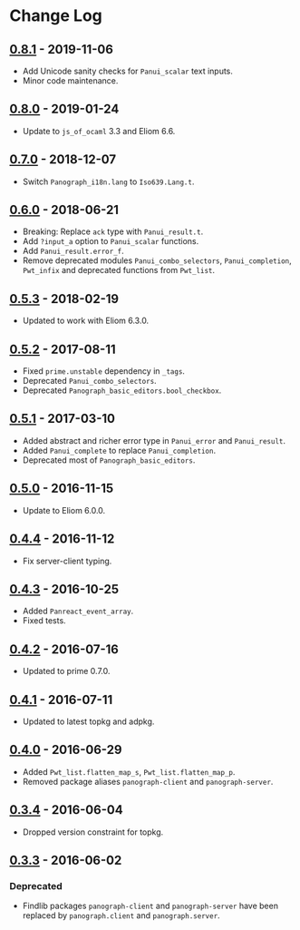 # Change Log

## [0.8.1] - 2019-11-06

- Add Unicode sanity checks for `Panui_scalar` text inputs.
- Minor code maintenance.

## [0.8.0] - 2019-01-24

- Update to `js_of_ocaml` 3.3 and Eliom 6.6.

## [0.7.0] - 2018-12-07

- Switch `Panograph_i18n.lang` to `Iso639.Lang.t`.

## [0.6.0] - 2018-06-21

- Breaking: Replace `ack` type with `Panui_result.t`.
- Add `?input_a` option to `Panui_scalar` functions.
- Add `Panui_result.error_f`.
- Remove deprecated modules `Panui_combo_selectors`, `Panui_completion`,
  `Pwt_infix` and deprecated functions from `Pwt_list`.

## [0.5.3] - 2018-02-19

- Updated to work with Eliom 6.3.0.

## [0.5.2] - 2017-08-11

- Fixed `prime.unstable` dependency in `_tags`.
- Deprecated `Panui_combo_selectors`.
- Deprecated `Panograph_basic_editors.bool_checkbox`.

## [0.5.1] - 2017-03-10

- Added abstract and richer error type in `Panui_error` and `Panui_result`.
- Added `Panui_complete` to replace `Panui_completion`.
- Deprecated most of `Panograph_basic_editors`.

## [0.5.0] - 2016-11-15

- Update to Eliom 6.0.0.

## [0.4.4] - 2016-11-12

- Fix server-client typing.

## [0.4.3] - 2016-10-25

- Added `Panreact_event_array`.
- Fixed tests.

## [0.4.2] - 2016-07-16

- Updated to prime 0.7.0.

## [0.4.1] - 2016-07-11

- Updated to latest topkg and adpkg.

## [0.4.0] - 2016-06-29

- Added `Pwt_list.flatten_map_s`, `Pwt_list.flatten_map_p`.
- Removed package aliases `panograph-client` and `panograph-server`.

## [0.3.4] - 2016-06-04

- Dropped version constraint for topkg.

## [0.3.3] - 2016-06-02

### Deprecated
- Findlib packages `panograph-client` and `panograph-server` have been
  replaced by `panograph.client` and `panograph.server`.

[0.8.1]: https://github.com/paurkedal/panograph/compare/v0.8.0...v0.8.1
[0.8.0]: https://github.com/paurkedal/panograph/compare/v0.7.0...v0.8.0
[0.7.0]: https://github.com/paurkedal/panograph/compare/v0.6.0...v0.7.0
[0.6.0]: https://github.com/paurkedal/panograph/compare/0.5.3...v0.6.0
[0.5.3]: https://github.com/paurkedal/panograph/compare/0.5.2...0.5.3
[0.5.2]: https://github.com/paurkedal/panograph/compare/0.5.1...0.5.2
[0.5.1]: https://github.com/paurkedal/panograph/compare/0.5.0...0.5.1
[0.5.0]: https://github.com/paurkedal/panograph/compare/0.4.4...0.5.0
[0.4.4]: https://github.com/paurkedal/panograph/compare/0.4.3...0.4.4
[0.4.3]: https://github.com/paurkedal/panograph/compare/0.4.2...0.4.3
[0.4.2]: https://github.com/paurkedal/panograph/compare/0.4.1...0.4.2
[0.4.1]: https://github.com/paurkedal/panograph/compare/0.4.0...0.4.1
[0.4.0]: https://github.com/paurkedal/panograph/compare/0.3.4...0.4.0
[0.3.4]: https://github.com/paurkedal/panograph/compare/0.3.3...0.3.4
[0.3.3]: https://github.com/paurkedal/panograph/compare/0.3.2...0.3.3
